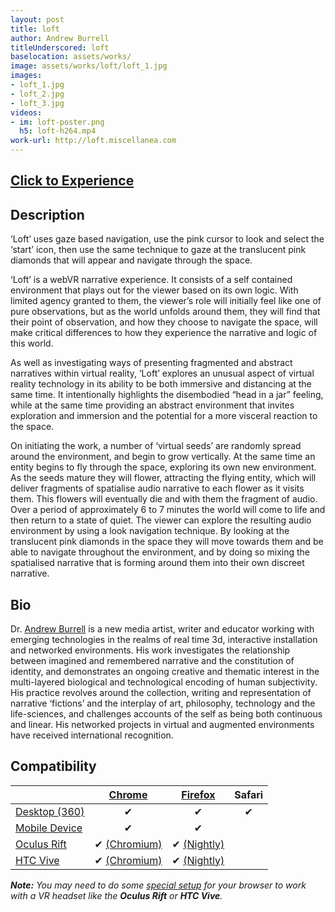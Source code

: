 ```yaml
---
layout: post
title: loft
author: Andrew Burrell
titleUnderscored: loft
baselocation: assets/works/
image: assets/works/loft/loft_1.jpg
images:
- loft_1.jpg
- loft_2.jpg
- loft_3.jpg
videos: 
- im: loft-poster.png
  h5: loft-h264.mp4
work-url: http://loft.miscellanea.com
---
```


<h2><a href="{{ page.work-url }}" target="_blank" class="button fit special icon fa-play"> Click to Experience</a></h2>

<div class="box" markdown="1">

## Description
‘Loft’ uses gaze based navigation, use the pink cursor to look and select the ‘start’ icon, then use the same technique to gaze at the translucent pink diamonds that will appear and navigate through the space.

‘Loft’ is a webVR narrative experience. It consists of a self contained environment that plays out for the viewer based on its own logic. With limited agency granted to them, the viewer’s role will initially feel like one of pure observations, but as the world unfolds around them, they will find that their point of observation, and how they choose to navigate the space, will make critical differences to how they experience the narrative and logic of this world. 

As well as investigating ways of presenting fragmented and abstract narratives within virtual reality, ‘Loft’ explores an unusual aspect of virtual reality technology in its ability to be both immersive and distancing at the same time. It intentionally highlights the disembodied “head in a jar” feeling, while at the same time providing an abstract environment that invites exploration and immersion and the potential for a more visceral reaction to the space.

On initiating the work, a number of ‘virtual seeds’ are randomly spread around the environment, and begin to grow vertically. At the same time an entity begins to fly through the space, exploring its own new environment. As the seeds mature they will flower, attracting the flying entity, which will deliver fragments of spatialise audio narrative to each flower as it visits them. This flowers will eventually die and with them the fragment of audio. Over a period of approximately 6 to 7 minutes the world will come to life and then return to a state of quiet. The viewer can explore the resulting audio environment by using a look navigation technique. By looking at the translucent pink diamonds in the space they will move towards them and be able to navigate throughout the environment, and by doing so mixing the spatialised narrative that is forming around them into their own discreet narrative.    

## Bio	
Dr. [Andrew Burrell](http://miscellanea.com/) is a new media artist, writer and educator working with emerging technologies in the realms of real time 3d, interactive installation and networked environments. His work investigates the relationship between imagined and remembered narrative and the constitution of identity, and demonstrates an ongoing creative and thematic interest in the multi-layered biological and technological encoding of human subjectivity. His practice revolves around the collection, writing and representation of narrative ‘fictions’ and the interplay of art, philosophy, technology and the life-sciences, and challenges accounts of the self as being both continuous and linear. His networked projects in virtual and augmented environments have received international recognition.

</div>

<div class="box" markdown="1">

## Compatibility

|                     |[Chrome][2]      |[Firefox][4]     |Safari  
|---------------------|:---------------:|:---------------:|:---------:
|[Desktop (360)][7]   |✔                |✔                |✔     
|[Mobile Device][8]   |✔                |✔                |     
|[Oculus Rift][9]     |✔ [(Chromium)][3]|✔ [(Nightly)][5] |      
|[HTC Vive][10]       |✔ [(Chromium)][3]|✔ [(Nightly)][5] |      

[1]:instructions.html#edge-ins
[2]:instructions.html#chrome-ins 
[3]:instructions.html#chromium-ins 
[4]:instructions.html#firefox-ins 
[5]:instructions.html#firefoxnightly-ins 
[6]:instructions.html#safari-ins 
[7]:instructions.html#desktop-ins
[8]:https://vr.google.com/cardboard/
[9]:https://www.oculus.com/rift/
[10]:https://www.vive.com/
[11]:https://vr.google.com/daydream/
[12]:instructions.html

***Note:** You may need to do some [special setup][12] for your browser to work with a VR headset like the **Oculus Rift** or **HTC Vive**.*

</div>
